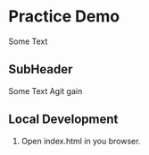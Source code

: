 # Practice Demo

Some Text

## SubHeader

Some Text Agit gain

## Local Development

1. Open index.html in you browser.

